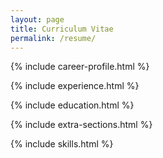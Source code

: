 ```yaml
---
layout: page
title: Curriculum Vitae
permalink: /resume/
---
```


<link rel="stylesheet" href="../css/cv.css">


{% include career-profile.html %}

{% include experience.html %}

{% include education.html %}

{% include extra-sections.html %}

{% include skills.html %}
